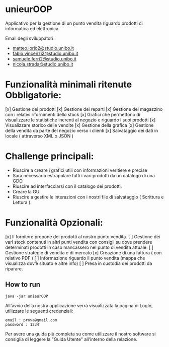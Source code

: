 # unieurOOP

Applicativo per la gestione di un punto vendita riguardo prodotti di informatica ed elettronica.



Email degli sviluppatori : 
+ matteo.iorio2@studio.unibo.it
+ fabio.vincenzi2@studio.unibo.it
+ samuele.ferri2@studio.unibo.it
+ nicola.strada@studio.unibo.it

# Funzionalità minimali ritenute Obbligatorie:

[x] Gestione dei prodotti
[x] Gestione dei reparti
[x] Gestione del magazzino con i relativi rifornimenti dello stock
[x] Grafici che permettono di visualizzare le statistiche inerenti al negozio e riguardo i suoi prodotti
[x] Visualizzare storico delle vendite
[x] Gestione della grafica
[x] Gestione della vendita da parte del negozio verso i clienti
[x] Salvataggio dei dati in locale ( attraverso XML o JSON )

# Challenge principali:

+ Riuscire a creare i grafici utili con informazioni veritiere e precise
+ Sarà necessario estrapolare tutti i vari prodotti da un catalogo di una GDO 
+ Riuscire ad interfacciarsi con il catalogo dei prodotti.
+ Creare la GUI 
+ Riuscire a gestire le interazioni con i nostri file di salvataggio ( Scrittura e Lettura ).

# Funzionalità Opzionali:

[x] Il fornitore propone dei prodotti al nostro punto vendita.
[ ] Gestione dei vari stock contenuti in altri punti vendita con consigli su dove prendere determinati prodotti in caso mancassero nel punto di vendita attuale.
[ ] Gestione strategie di vendita e di mercato
[x] Creazione di una fattura ( con relativo PDF )
[ ] Informazione riguardo il punto vendita (mappa che visualizza dov’è situato e altre info)
[ ] Presa in custodia dei prodotti da riparare.

## How to run

``` 
java -jar unieurOOP
```

All'avvio della nostra applicazione verrà visualizzata la pagina di LogIn, utilizzare le seguenti credenziali:
``` 
email : prova@gmail.com
password : 1234
``` 

Per avere una guida più completa su come utilizzare il nostro software si consiglia di leggere la "Guida Utente" all'interno della relazione.
